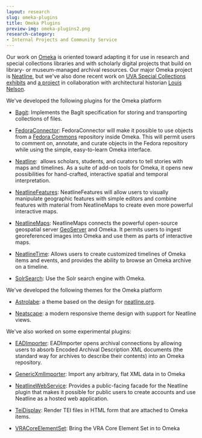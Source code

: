 ```yaml
---
layout: research
slug: omeka-plugins
title: Omeka Plugins
preview-img: omeka-plugins2.png
research-category:
- Internal Projects and Community Service
---
```


Our work on [Omeka](http://omeka.org) is oriented toward adapting it for use in research and special collections libraries and with scholarly digital projects that build on library- or museum-managed archival resources. Our major Omeka project is [Neatline](../neatline), but we've also done recent work on [UVA Special Collections exhibits](http://explore.lib.virginia.edu) and [a project](http://falmouth.lib.virginia.edu/) in collaboration with architectural historian [Louis Nelson](http://www.arch.virginia.edu/faculty/LouisNelson/).

We've developed the following plugins for the Omeka platform



	
  * [Bagit](https://github.com/scholarslab/BagItPlugin): Implements the BagIt specification for storing and transporting collections of files.

	
  * [FedoraConnector](http://omeka.org/codex/Plugins/FedoraConnector): FedoraConnector will make it possible to use objects from a [Fedora Commons](http://www.fedora-commons.org) repository inside Omeka. This will permit users to comment on, annotate, and curate objects in the Fedora repository while using the simple, easy-to-learn Omeka interface.

	
  * [Neatline](http://omeka.org/add-ons/plugins/neatline/):  allows scholars, students, and curators to tell stories with maps and timelines. As a suite of add-on tools for Omeka, it opens new possibilities for hand-crafted, interactive spatial and temporal interpretation.

	
  * [NeatlineFeatures](http://omeka.org/add-ons/plugins/neatlinefeatures/): NeatlineFeatures will allow users to visually manipulate geographic features with simple editors and combine features with material from NeatlineMaps to create even more powerful interactive maps.

	
  * [NeatlineMaps](http://omeka.org/add-ons/plugins/neatlinemaps/): NeatlineMaps connects the powerful open-source geospatial server [GeoServer](http://www.geoserver.org) and Omeka. It permits users to ingest georeferenced images into Omeka and use them as parts of interactive maps.

	
  * [NeatlineTime](http://omeka.org/add-ons/plugins/neatlinetime/): Allows users to create customized timelines of Omeka items and events, and provides the ability to browse an Omeka archive on a timeline.

	
  * [SolrSearch](http://omeka.org/add-ons/plugins/solrsearch/): Use the Solr search engine with Omeka.



We've developed the following themes for the Omeka platform

       
  * [Astrolabe](http://omeka.org/add-ons/themes/astrolabe/): a theme based on the design for [neatline.org](http://neatline.org/).

       
  * [Neatscape](http://omeka.org/add-ons/themes/neatscape/): a modern responsive theme design with support for Neatline views.



We've also worked on some experimental plugins:

	
  * [EADImporter](http://omeka.org/codex/Plugins/EadImporter): EADImporter opens archival connections by allowing users to absorb Encoded Archival Description XML documents (the standard way for archives to describe their contents) into an Omeka repository.

	
  * [GenericXmlImporter](http://omeka.org/codex/Plugins/GenericXmlImporter): Import any arbitrary, flat XML data in to Omeka

	
  * [NeatlineWebService](https://github.com/scholarslab/NeatlineWebService): Provides a public-facing facade for the Neatline plugin that makes it possible for public users to create accounts and use Neatline as a hosted web application.

	
  * [TeiDisplay](http://omeka.org/codex/Plugins/TeiDisplay): Render TEI files in HTML form that are attached to Omeka items.

	
  * [VRACoreElementSet](http://omeka.org/codex/Plugins/VraCoreElementSet): Bring the VRA Core Element Set in to Omeka


